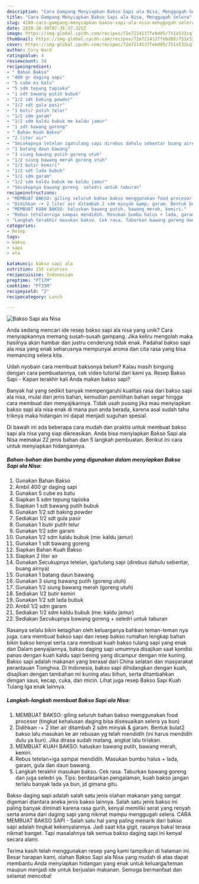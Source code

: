 ```yaml
---
description: "Cara Gampang Menyiapkan Bakso Sapi ala Nisa, Menggugah Selera"
title: "Cara Gampang Menyiapkan Bakso Sapi ala Nisa, Menggugah Selera"
slug: 4180-cara-gampang-menyiapkan-bakso-sapi-ala-nisa-menggugah-selera
date: 2020-10-30T07:35:37.325Z
image: https://img-global.cpcdn.com/recipes/72e7214137febd85/751x532cq70/bakso-sapi-ala-nisa-foto-resep-utama.jpg
thumbnail: https://img-global.cpcdn.com/recipes/72e7214137febd85/751x532cq70/bakso-sapi-ala-nisa-foto-resep-utama.jpg
cover: https://img-global.cpcdn.com/recipes/72e7214137febd85/751x532cq70/bakso-sapi-ala-nisa-foto-resep-utama.jpg
author: Cory Ward
ratingvalue: 4
reviewcount: 10
recipeingredient:
- " Bahan Bakso"
- "400 gr daging sapi"
- "5 cube es batu"
- "5 sdm tepung tapioka"
- "1 sdt bawang putih bubuk"
- "1/2 sdt baking powder"
- "1/2 sdt gula pasir"
- "1 butir putih telur"
- "1/2 sdm garam"
- "1/2 sdm kaldu bubuk me kaldu jamur"
- "1 sdt bawang goreng"
- " Bahan Kuah Bakso"
- "2 liter air"
- "Secukupnya tetelan igatulang sapi direbus dahulu sebentar buang airnya"
- "1 batang daun bawang"
- "3 siung bawang putih goreng utuh"
- "1/2 siung bawang merah goreng utuh"
- "1/2 butir kemiri"
- "1/2 sdt lada bubuk"
- "1/2 sdm garam"
- "1/2 sdm kaldu bubuk me kaldu jamur"
- "Secukupnya bawang goreng  seledri untuk taburan"
recipeinstructions:
- "MEMBUAT BAKSO: giling seluruh bahan bakso menggunakan food procesor (tingkat kehalusan daging bisa disesuaikan selera ya bun)"
- "Didihkan -+ 2 liter air ditambah 2 sdm minyak &amp; garam. Bentuk bulat2 bakso lalu masukan ke air rebusan yg telah mendidih (ini harus mendidih dulu ya bun). Jika dirasa sudah matang, angkat lalu tiriskan."
- "MEMBUAT KUAH BAKSO: haluskan bawang putih, bawang merah, kemiri."
- "Rebus tetelan+iga sampai mendidih. Masukan bumbu halus + lada, garam, gula dan daun bawang."
- "Langkah terakhir masukan bakso. Cek rasa. Taburkan bawang goreng dan juga seledri ya. Tips: berdasarkan pengalaman, kuah bakso jangan terlalu banyak lada ya bun, jd gimana gitu."
categories:
- Resep
tags:
- bakso
- sapi
- ala

katakunci: bakso sapi ala 
nutrition: 155 calories
recipecuisine: Indonesian
preptime: "PT17M"
cooktime: "PT35M"
recipeyield: "2"
recipecategory: Lunch

---
```



![Bakso Sapi ala Nisa](https://img-global.cpcdn.com/recipes/72e7214137febd85/751x532cq70/bakso-sapi-ala-nisa-foto-resep-utama.jpg)

Anda sedang mencari ide resep bakso sapi ala nisa yang unik? Cara menyiapkannya memang susah-susah gampang. Jika keliru mengolah maka hasilnya akan hambar dan justru cenderung tidak enak. Padahal bakso sapi ala nisa yang enak seharusnya mempunyai aroma dan cita rasa yang bisa memancing selera kita.

Udah nyobain cara membuat baksonya belum? Kalau masih bingung dengan cara pembuatannya, cek video tutorial dari kami ya. Resep Bakso Sapi - Kapan terakhir kali Anda makan bakso sapi?

Banyak hal yang sedikit banyak mempengaruhi kualitas rasa dari bakso sapi ala nisa, mulai dari jenis bahan, kemudian pemilihan bahan segar hingga cara membuat dan menyajikannya. Tidak usah pusing jika mau menyiapkan bakso sapi ala nisa enak di mana pun anda berada, karena asal sudah tahu triknya maka hidangan ini dapat menjadi suguhan spesial.


Di bawah ini ada beberapa cara mudah dan praktis untuk membuat bakso sapi ala nisa yang siap dikreasikan. Anda bisa menyiapkan Bakso Sapi ala Nisa memakai 22 jenis bahan dan 5 langkah pembuatan. Berikut ini cara untuk menyiapkan hidangannya.

<!--inarticleads1-->

##### Bahan-bahan dan bumbu yang digunakan dalam menyiapkan Bakso Sapi ala Nisa:

1. Gunakan  Bahan Bakso
1. Ambil 400 gr daging sapi
1. Gunakan 5 cube es batu
1. Siapkan 5 sdm tepung tapioka
1. Siapkan 1 sdt bawang putih bubuk
1. Gunakan 1/2 sdt baking powder
1. Sediakan 1/2 sdt gula pasir
1. Gunakan 1 butir putih telur
1. Gunakan 1/2 sdm garam
1. Gunakan 1/2 sdm kaldu bubuk (me: kaldu jamur)
1. Gunakan 1 sdt bawang goreng
1. Siapkan  Bahan Kuah Bakso
1. Siapkan 2 liter air
1. Gunakan Secukupnya tetelan, iga/tulang sapi (direbus dahulu sebentar, buang airnya)
1. Gunakan 1 batang daun bawang
1. Gunakan 3 siung bawang putih (goreng utuh)
1. Gunakan 1/2 siung bawang merah (goreng utuh)
1. Sediakan 1/2 butir kemiri
1. Gunakan 1/2 sdt lada bubuk
1. Ambil 1/2 sdm garam
1. Sediakan 1/2 sdm kaldu bubuk (me: kaldu jamur)
1. Sediakan Secukupnya bawang goreng + seledri untuk taburan


Rasanya selalu bikin ketagihan oleh keluarganya bahkan teman-teman nya juga. cara membuat bakso sapi dan resep bakso rumahan lengkap bahan bikin bakso kenyal serta cara membuat kuah bakso tulang sapi yang enak dan Dalam penyajiannya, bakso daging sapi umumnya disajikan saat kondisi panas dengan kuah kaldu sapi bening yang dicampur dengan mie kuning. Bakso sapi adalah makanan yang berasal dari China selatan dan masyarakat perantauan Tionghoa. Di Indonesia, bakso sapi dihidangkan dengan kuah, disajikan dengan tambahan mi kuning atau bihun, serta ditambahkan dengan saus, kecap, cuka, dan micin. Lihat juga resep Bakso Sapi Kuah Tulang Iga enak lainnya. 

<!--inarticleads2-->

##### Langkah-langkah membuat Bakso Sapi ala Nisa:

1. MEMBUAT BAKSO: giling seluruh bahan bakso menggunakan food procesor (tingkat kehalusan daging bisa disesuaikan selera ya bun)
1. Didihkan -+ 2 liter air ditambah 2 sdm minyak &amp; garam. Bentuk bulat2 bakso lalu masukan ke air rebusan yg telah mendidih (ini harus mendidih dulu ya bun). Jika dirasa sudah matang, angkat lalu tiriskan.
1. MEMBUAT KUAH BAKSO: haluskan bawang putih, bawang merah, kemiri.
1. Rebus tetelan+iga sampai mendidih. Masukan bumbu halus + lada, garam, gula dan daun bawang.
1. Langkah terakhir masukan bakso. Cek rasa. Taburkan bawang goreng dan juga seledri ya. Tips: berdasarkan pengalaman, kuah bakso jangan terlalu banyak lada ya bun, jd gimana gitu.


Bakso daging sapi adalah salah satu jenis olahan makanan yang sangat digemari diantara aneka jenis bakso lainnya. Salah satu jenis bakso ini paling banyak diminati karena rasa gurih, kenyal memiliki serat yang renyah serta aroma dari daging sapi yang nikmat mampu menggugah selera. CARA MEMBUAT BAKSO SAPI - Salah satu hal yang paling menarik dari bakso sapi adalah tingkat kekenyalannya. Jadi saat kita gigit, rasanya bakal terasa nikmat banget. Tapi masalahnya tak semua bakso daging sapi ini kenyal secara alami. 

Terima kasih telah menggunakan resep yang kami tampilkan di halaman ini. Besar harapan kami, olahan Bakso Sapi ala Nisa yang mudah di atas dapat membantu Anda menyiapkan hidangan yang enak untuk keluarga/teman maupun menjadi ide untuk berjualan makanan. Semoga bermanfaat dan selamat mencoba!
